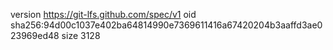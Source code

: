version https://git-lfs.github.com/spec/v1
oid sha256:94d00c1037e402ba64814990e7369611416a67420204b3aaffd3ae023969ed48
size 3128
